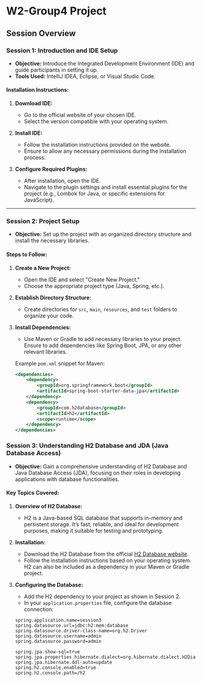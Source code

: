# W2-Group4 Project

## Session Overview

### Session 1: Introduction and IDE Setup

- **Objective:** Introduce the Integrated Development Environment (IDE) and guide participants in setting it up.
- **Tools Used:** IntelliJ IDEA, Eclipse, or Visual Studio Code.
  
#### Installation Instructions:
1. **Download IDE:**
   - Go to the official website of your chosen IDE.
   - Select the version compatible with your operating system.

2. **Install IDE:**
   - Follow the installation instructions provided on the website.
   - Ensure to allow any necessary permissions during the installation process.

3. **Configure Required Plugins:**
   - After installation, open the IDE.
   - Navigate to the plugin settings and install essential plugins for the project (e.g., Lombok for Java, or specific extensions for JavaScript).

---

### Session 2: Project Setup

- **Objective:** Set up the project with an organized directory structure and install the necessary libraries.
  
#### Steps to Follow:
1. **Create a New Project:**
   - Open the IDE and select "Create New Project."
   - Choose the appropriate project type (Java, Spring, etc.).

2. **Establish Directory Structure:**
   - Create directories for `src`, `main`, `resources`, and `test` folders to organize your code.

3. **Install Dependencies:**
   - Use Maven or Gradle to add necessary libraries to your project. Ensure to add dependencies like Spring Boot, JPA, or any other relevant libraries.

   Example `pom.xml` snippet for Maven:
   ```xml
   <dependencies>
       <dependency>
           <groupId>org.springframework.boot</groupId>
           <artifactId>spring-boot-starter-data-jpa</artifactId>
       </dependency>
       <dependency>
           <groupId>com.h2database</groupId>
           <artifactId>h2</artifactId>
           <scope>runtime</scope>
       </dependency>
   </dependencies>


### Session 3: Understanding H2 Database and JDA (Java Database Access)

- **Objective:** Gain a comprehensive understanding of H2 Database and Java Database Access (JDA), focusing on their roles in developing applications with database functionalities.

#### Key Topics Covered:

1. **Overview of H2 Database:**
   - H2 is a Java-based SQL database that supports in-memory and persistent storage. It’s fast, reliable, and ideal for development purposes, making it suitable for testing and prototyping.

2. **Installation:**
   - Download the H2 Database from the official [H2 Database website](http://www.h2database.com/).
   - Follow the installation instructions based on your operating system. H2 can also be included as a dependency in your Maven or Gradle project.

3. **Configuring the Database:**
   - Add the H2 dependency to your project as shown in Session 2.
   - In your `application.properties` file, configure the database connection:

   ```properties
   spring.application.name=session3
   spring.datasource.url=jdbc:h2:mem:database
   spring.datasource.driver-class-name=org.h2.Driver
   spring.datasource.username=admin
   spring.datasource.password=admin
    
   spring.jpa.show-sql=true
   spring.jpa.properties.hibernate.dialect=org.hibernate.dialect.H2Dialect
   spring.jpa.hibernate.ddl-auto=update
   spring.h2.console.enabled=true
   spring.h2.console.path=/h2
